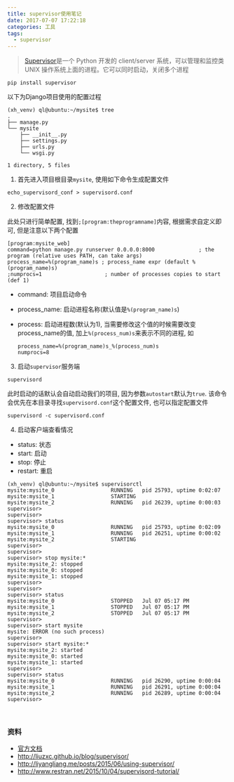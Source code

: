 ```yaml
---
title: supervisor使用笔记
date: 2017-07-07 17:22:18
categories: 工具
tags:
  - supervisor
---
```


> [Supervisor](http://supervisord.org/)是一个 Python 开发的 client/server 系统，可以管理和监控类 UNIX 操作系统上面的进程。它可以同时启动，关闭多个进程

```
pip install supervisor
```

以下为Django项目使用的配置过程

```
(xh_venv) ql@ubuntu:~/mysite$ tree
.
├── manage.py
└── mysite
    ├── __init__.py
    ├── settings.py
    ├── urls.py
    └── wsgi.py

1 directory, 5 files
```

<!--more-->

1. 首先进入项目根目录`mysite`, 使用如下命令生成配置文件

  ```
  echo_supervisord_conf > supervisord.conf
  ```

2. 修改配置文件

  此处只进行简单配置, 找到`;[program:theprogramname]`内容,  根据需求自定义即可, 但是注意以下两个配置

  ```
  [program:mysite_web]
  command=python manage.py runserver 0.0.0.0:8000              ; the program (relative uses PATH, can take args)
  process_name=%(program_name)s ; process_name expr (default %(program_name)s)
  ;numprocs=1                    ; number of processes copies to start (def 1)
  ```

  - command: 项目启动命令

  - process_name: 启动进程名称(默认值是`%(program_name)s`)

  - process: 启动进程数(默认为1), 当需要修改这个值的时候需要改变process_name的值, 加上`%(process_num)s`来表示不同的进程, 如

    ```
    process_name=%(program_name)s_%(process_num)s 
    numprocs=8
    ```

3. 启动`supervisor`服务端

  ```
  supervisord
  ```

  此时启动的话默认会自动启动我们的项目, 因为参数`autostart`默认为`true`. 该命令会优先在本目录寻找`supervisord.conf`这个配置文件, 也可以指定配置文件

  ```
  supervisord -c supervisord.conf
  ```

4. 启动客户端查看情况

  - status: 状态
  - start: 启动
  - stop: 停止
  - restart: 重启

  ```
  (xh_venv) ql@ubuntu:~/mysite$ supervisorctl 
  mysite:mysite_0                  RUNNING   pid 25793, uptime 0:02:07
  mysite:mysite_1                  STARTING  
  mysite:mysite_2                  RUNNING   pid 26239, uptime 0:00:03
  supervisor> 
  supervisor> 
  supervisor> status
  mysite:mysite_0                  RUNNING   pid 25793, uptime 0:02:09
  mysite:mysite_1                  RUNNING   pid 26251, uptime 0:00:02
  mysite:mysite_2                  STARTING  
  supervisor> 
  supervisor> 
  supervisor> stop mysite:*
  mysite:mysite_2: stopped
  mysite:mysite_0: stopped
  mysite:mysite_1: stopped
  supervisor> 
  supervisor> 
  supervisor> status
  mysite:mysite_0                  STOPPED   Jul 07 05:17 PM
  mysite:mysite_1                  STOPPED   Jul 07 05:17 PM
  mysite:mysite_2                  STOPPED   Jul 07 05:17 PM
  supervisor> 
  supervisor> start mysite
  mysite: ERROR (no such process)
  supervisor> 
  supervisor> start mysite:*
  mysite:mysite_2: started
  mysite:mysite_0: started
  mysite:mysite_1: started
  supervisor> 
  supervisor> status
  mysite:mysite_0                  RUNNING   pid 26290, uptime 0:00:04
  mysite:mysite_1                  RUNNING   pid 26291, uptime 0:00:04
  mysite:mysite_2                  RUNNING   pid 26289, uptime 0:00:04
  supervisor> 

  ```

   ​


### 资料

- [官方文档](http://supervisord.org/index.html)
- http://liuzxc.github.io/blog/supervisor/
- http://liyangliang.me/posts/2015/06/using-supervisor/
- http://www.restran.net/2015/10/04/supervisord-tutorial/



